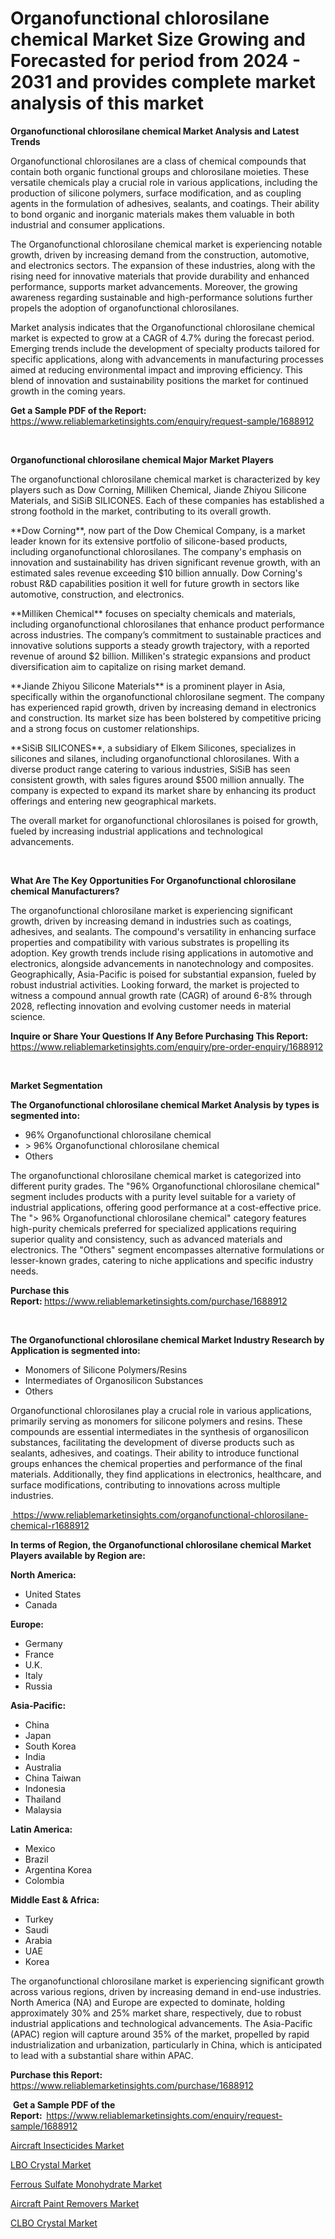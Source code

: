 <p><h1>Organofunctional chlorosilane chemical Market Size Growing and Forecasted for period from 2024 - 2031 and provides complete market analysis of this market</h1></p><p><strong>Organofunctional chlorosilane chemical Market Analysis and Latest Trends</strong></p>
<p><p>Organofunctional chlorosilanes are a class of chemical compounds that contain both organic functional groups and chlorosilane moieties. These versatile chemicals play a crucial role in various applications, including the production of silicone polymers, surface modification, and as coupling agents in the formulation of adhesives, sealants, and coatings. Their ability to bond organic and inorganic materials makes them valuable in both industrial and consumer applications.</p><p>The Organofunctional chlorosilane chemical market is experiencing notable growth, driven by increasing demand from the construction, automotive, and electronics sectors. The expansion of these industries, along with the rising need for innovative materials that provide durability and enhanced performance, supports market advancements. Moreover, the growing awareness regarding sustainable and high-performance solutions further propels the adoption of organofunctional chlorosilanes.</p><p>Market analysis indicates that the Organofunctional chlorosilane chemical market is expected to grow at a CAGR of 4.7% during the forecast period. Emerging trends include the development of specialty products tailored for specific applications, along with advancements in manufacturing processes aimed at reducing environmental impact and improving efficiency. This blend of innovation and sustainability positions the market for continued growth in the coming years.</p></p>
<p><strong>Get a Sample PDF of the Report:&nbsp;</strong> <a href="https://www.reliablemarketinsights.com/enquiry/request-sample/1688912?utm_campaign=1549&utm_medium=2&utm_source=Github&utm_content=ia&utm_term=17102024&utm_id=organofunctional-chlorosilane-chemical">https://www.reliablemarketinsights.com/enquiry/request-sample/1688912</a></p>
<p>&nbsp;</p>
<p><strong>Organofunctional chlorosilane chemical Major Market Players</strong></p>
<p><p>The organofunctional chlorosilane chemical market is characterized by key players such as Dow Corning, Milliken Chemical, Jiande Zhiyou Silicone Materials, and SiSiB SILICONES. Each of these companies has established a strong foothold in the market, contributing to its overall growth.</p><p>**Dow Corning**, now part of the Dow Chemical Company, is a market leader known for its extensive portfolio of silicone-based products, including organofunctional chlorosilanes. The company's emphasis on innovation and sustainability has driven significant revenue growth, with an estimated sales revenue exceeding $10 billion annually. Dow Corning's robust R&D capabilities position it well for future growth in sectors like automotive, construction, and electronics.</p><p>**Milliken Chemical** focuses on specialty chemicals and materials, including organofunctional chlorosilanes that enhance product performance across industries. The company’s commitment to sustainable practices and innovative solutions supports a steady growth trajectory, with a reported revenue of around $2 billion. Milliken's strategic expansions and product diversification aim to capitalize on rising market demand.</p><p>**Jiande Zhiyou Silicone Materials** is a prominent player in Asia, specifically within the organofunctional chlorosilane segment. The company has experienced rapid growth, driven by increasing demand in electronics and construction. Its market size has been bolstered by competitive pricing and a strong focus on customer relationships.</p><p>**SiSiB SILICONES**, a subsidiary of Elkem Silicones, specializes in silicones and silanes, including organofunctional chlorosilanes. With a diverse product range catering to various industries, SiSiB has seen consistent growth, with sales figures around $500 million annually. The company is expected to expand its market share by enhancing its product offerings and entering new geographical markets.</p><p>The overall market for organofunctional chlorosilanes is poised for growth, fueled by increasing industrial applications and technological advancements.</p></p>
<p>&nbsp;</p>
<p><strong>What Are The Key Opportunities For Organofunctional chlorosilane chemical Manufacturers?</strong></p>
<p><p>The organofunctional chlorosilane market is experiencing significant growth, driven by increasing demand in industries such as coatings, adhesives, and sealants. The compound's versatility in enhancing surface properties and compatibility with various substrates is propelling its adoption. Key growth trends include rising applications in automotive and electronics, alongside advancements in nanotechnology and composites. Geographically, Asia-Pacific is poised for substantial expansion, fueled by robust industrial activities. Looking forward, the market is projected to witness a compound annual growth rate (CAGR) of around 6-8% through 2028, reflecting innovation and evolving customer needs in material science.</p></p>
<p><strong>Inquire or Share Your Questions If Any Before Purchasing This Report:</strong> <a href="https://www.reliablemarketinsights.com/enquiry/pre-order-enquiry/1688912?utm_campaign=1549&utm_medium=2&utm_source=Github&utm_content=ia&utm_term=17102024&utm_id=organofunctional-chlorosilane-chemical">https://www.reliablemarketinsights.com/enquiry/pre-order-enquiry/1688912</a></p>
<p>&nbsp;</p>
<p><strong>Market Segmentation</strong></p>
<p><strong>The Organofunctional chlorosilane chemical Market Analysis by types is segmented into:</strong></p>
<p><ul><li>96% Organofunctional chlorosilane chemical</li><li>> 96% Organofunctional chlorosilane chemical</li><li>Others</li></ul></p>
<p><p>The organofunctional chlorosilane chemical market is categorized into different purity grades. The "96% Organofunctional chlorosilane chemical" segment includes products with a purity level suitable for a variety of industrial applications, offering good performance at a cost-effective price. The "> 96% Organofunctional chlorosilane chemical" category features high-purity chemicals preferred for specialized applications requiring superior quality and consistency, such as advanced materials and electronics. The "Others" segment encompasses alternative formulations or lesser-known grades, catering to niche applications and specific industry needs.</p></p>
<p><strong>Purchase this Report:&nbsp;</strong><a href="https://www.reliablemarketinsights.com/purchase/1688912?utm_campaign=1549&utm_medium=2&utm_source=Github&utm_content=ia&utm_term=17102024&utm_id=organofunctional-chlorosilane-chemical">https://www.reliablemarketinsights.com/purchase/1688912</a></p>
<p>&nbsp;</p>
<p><strong>The Organofunctional chlorosilane chemical Market Industry Research by Application is segmented into:</strong></p>
<p><ul><li>Monomers of Silicone Polymers/Resins</li><li>Intermediates of Organosilicon Substances</li><li>Others</li></ul></p>
<p><p>Organofunctional chlorosilanes play a crucial role in various applications, primarily serving as monomers for silicone polymers and resins. These compounds are essential intermediates in the synthesis of organosilicon substances, facilitating the development of diverse products such as sealants, adhesives, and coatings. Their ability to introduce functional groups enhances the chemical properties and performance of the final materials. Additionally, they find applications in electronics, healthcare, and surface modifications, contributing to innovations across multiple industries.</p></p>
<p><a href="https://www.reliablemarketinsights.com/organofunctional-chlorosilane-chemical-r1688912?utm_campaign=1549&utm_medium=2&utm_source=Github&utm_content=ia&utm_term=17102024&utm_id=organofunctional-chlorosilane-chemical">&nbsp;https://www.reliablemarketinsights.com/organofunctional-chlorosilane-chemical-r1688912</a></p>
<p><strong>In terms of Region, the Organofunctional chlorosilane chemical Market Players available by Region are:</strong></p>
<p>
    <p> <strong> North America: </strong>
        <ul>
            <li>United States</li>
            <li>Canada</li>
        </ul>
        </p> 
    <p> <strong> Europe: </strong>
        <ul>
            <li>Germany</li>
            <li>France</li>
            <li>U.K.</li>
            <li>Italy</li>
            <li>Russia</li>
        </ul>
        </p> 
    <p> <strong> Asia-Pacific: </strong>
        <ul>
            <li>China</li>
            <li>Japan</li>
            <li>South Korea</li>
            <li>India</li>
            <li>Australia</li>
            <li>China Taiwan</li>
            <li>Indonesia</li>
            <li>Thailand</li>
            <li>Malaysia</li>
        </ul>
        </p> 
    <p> <strong> Latin America: </strong>
        <ul>
            <li>Mexico</li>
            <li>Brazil</li>
            <li>Argentina Korea</li>
            <li>Colombia</li>
        </ul>
        </p> 
    <p> <strong> Middle East & Africa: </strong>
        <ul>
            <li>Turkey</li>
            <li>Saudi</li>
            <li>Arabia</li>
            <li>UAE</li>
            <li>Korea</li>
        </ul>
    </p>
    </p>
<p><p>The organofunctional chlorosilane market is experiencing significant growth across various regions, driven by increasing demand in end-use industries. North America (NA) and Europe are expected to dominate, holding approximately 30% and 25% market share, respectively, due to robust industrial applications and technological advancements. The Asia-Pacific (APAC) region will capture around 35% of the market, propelled by rapid industrialization and urbanization, particularly in China, which is anticipated to lead with a substantial share within APAC.</p></p>
<p><strong>Purchase this Report: </strong><a href="https://www.reliablemarketinsights.com/purchase/1688912?utm_campaign=1549&utm_medium=2&utm_source=Github&utm_content=ia&utm_term=17102024&utm_id=organofunctional-chlorosilane-chemical">https://www.reliablemarketinsights.com/purchase/1688912</a></p>
<p>&nbsp;<strong>Get a Sample PDF of the Report:&nbsp;&nbsp;</strong><a href="https://www.reliablemarketinsights.com/enquiry/request-sample/1688912?utm_campaign=1549&utm_medium=2&utm_source=Github&utm_content=ia&utm_term=17102024&utm_id=organofunctional-chlorosilane-chemical">https://www.reliablemarketinsights.com/enquiry/request-sample/1688912</a></p>
<p><strong></strong></p>
<p><p><a href="https://www.linkedin.com/pulse/strategic-forecast-aircraft-insecticides-market-growth-j7fjc?utm_campaign=1549&utm_medium=2&utm_source=Github&utm_content=ia&utm_term=17102024&utm_id=organofunctional-chlorosilane-chemical">Aircraft Insecticides Market</a></p><p><a href="https://www.linkedin.com/pulse/unveiling-market-trends-global-lbo-crystal-growth-regional-cn7be?utm_campaign=1549&utm_medium=2&utm_source=Github&utm_content=ia&utm_term=17102024&utm_id=organofunctional-chlorosilane-chemical">LBO Crystal Market</a></p><p><a href="https://www.linkedin.com/pulse/ferrous-sulfate-monohydrate-market-evolution-global-7ohec?utm_campaign=1549&utm_medium=2&utm_source=Github&utm_content=ia&utm_term=17102024&utm_id=organofunctional-chlorosilane-chemical">Ferrous Sulfate Monohydrate Market</a></p><p><a href="https://www.linkedin.com/pulse/aircraft-paint-removers-market-share-analysis-growth-trends-5yv5c?utm_campaign=1549&utm_medium=2&utm_source=Github&utm_content=ia&utm_term=17102024&utm_id=organofunctional-chlorosilane-chemical">Aircraft Paint Removers Market</a></p><p><a href="https://www.linkedin.com/pulse/influencing-factors-clbo-crystal-market-insights-growth-zhwpe?utm_campaign=1549&utm_medium=2&utm_source=Github&utm_content=ia&utm_term=17102024&utm_id=organofunctional-chlorosilane-chemical">CLBO Crystal Market</a></p></p>